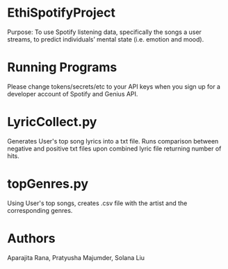 # EthiSpotifyProject
Purpose: To use Spotify listening data, specifically the songs a user streams, to predict individuals’ mental state (i.e. emotion and mood). 

# Running Programs
Please change tokens/secrets/etc to your API keys when you sign up for a developer account of Spotify and Genius API.

# LyricCollect.py 
Generates User's top song lyrics into a txt file. Runs comparison between negative and positive txt files upon combined lyric file returning number of hits.

# topGenres.py
Using User's top songs, creates .csv file with the artist and the corresponding genres.

# Authors
Aparajita Rana, Pratyusha Majumder, Solana Liu 
